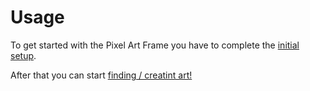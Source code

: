 # Usage

To get started with the Pixel Art Frame you have to complete the [initial setup](./setup).

After that you can start [finding / creatint art!](./finding_art)